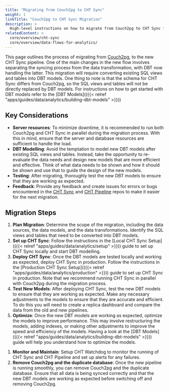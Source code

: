 ```yaml
---
title: "Migrating from Couch2pg to CHT Sync"
weight: 1
linkTitle: "Couch2pg to CHT Sync Migration"
description: >
  High-level instructions on how to migrate from Couch2pg to CHT Sync for data synchronization and analytics and what to consider during the migration process.
relatedContent: >
  core/overview/cht-sync
  core/overview/data-flows-for-analytics/
---
```


This page outlines the process of migrating from [Couch2pg](https://github.com/medic/cht-couch2pg), to the new CHT Sync pipeline. One of the main changes in the new flow involves separating the syncing process from the data transformation, with DBT now handling the latter. This migration will require converting existing SQL views and tables into DBT models. One thing to note is that the schema for CHT Sync differs from Couch2pg, so the SQL views and tables will not be directly replaced by DBT models. For instructions on how to get started with DBT models refer to the [DBT Models](({{< relref "apps/guides/data/analytics/building-dbt-models" >}}))

## Key Considerations
- **Server resources**: To minimize downtime, it is recommended to run both Couch2pg and CHT Sync in parallel during the migration process. With this in mind, ensure that the server and database resources are sufficient to handle the load.
- **DBT Modelling**: Avoid the temptation to model new DBT models after existing SQL views and tables. Instead, take the opportunity to re-evaluate the data needs and design new models that are more efficient and effective. Think of what data needs to be shown and how it should be shown and use that to guide the design of the new models.
- **Testing**: After migrating, thoroughly test the new DBT models to ensure that they are working as expected.
- **Feedback**: Provide any feedback and create issues for errors or bugs encountered in the [CHT Sync](https://github.com/medic/cht-sync) and [CHT Pipeline](https://github.com/medic/cht-pipeline/) repos to make it easier for the next migration.

## Migration Steps
1. **Plan Migration**: Determine the scope of the migration, including the data sources, the data models, and the data transformations. Identify the SQL views and tables that need to be converted into DBT models.
1. **Set up CHT Sync**: Follow the instructions in the [Local CHT Sync Setup](({{< relref "apps/guides/data/analytics/setup" >}})) guide to set up CHT Sync locally and start DBT modelling.
1. **Deploy CHT Sync**: Once the DBT models are tested locally and working as expected, deploy CHT Sync in production. Follow the instructions in the [Production CHT Sync Setup](({{< relref "apps/guides/data/analytics/production" >}})) guide to set up CHT Sync in production. Note that we recommend running CHT Sync in parallel with Couch2pg during the migration process.
1. **Test New Models**: After deploying CHT Sync, test the new DBT models to ensure that they are working as expected. Make any necessary adjustments to the models to ensure that they are accurate and efficient. To do this you will need to create a replica dashboard and compare the data from the old and new pipelines.
1. **Optimize**: Once the new DBT models are working as expected, optimize the models to improve performance. This may involve restructuring the models, adding indexes, or making other adjustments to improve the speed and efficiency of the models. Having a look at the [DBT Models](({{< relref "apps/guides/data/analytics/building-dbt-models" >}})) guide will help you understand how to optimize the models.
<!-- TODO: Link to docs for setting up CHT Watchdog once they are ready -->
1. **Monitor and Maintain**: Setup CHT Watchdog to monitor the running of CHT Sync and CHT Pipeline and set up alerts for any failures.
1. **Remove Couch2pg and the duplicate database**: Once the new pipeline is running smoothly, you can remove Couch2pg and the duplicate database. Ensure that all data is being synced correctly and that the new DBT models are working as expected before switching off and removing Couch2pg.
